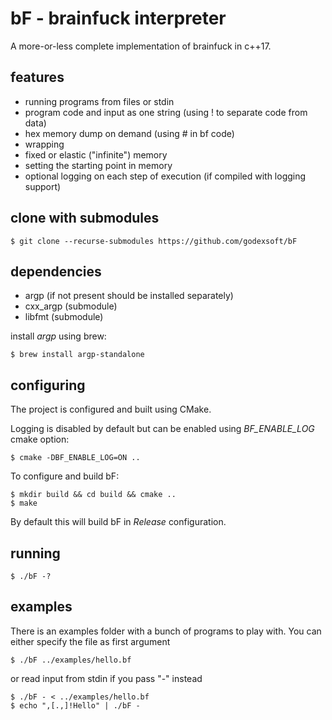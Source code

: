 # bF - brainfuck interpreter

A more-or-less complete implementation of brainfuck in c++17.

## features
- running programs from files or stdin
- program code and input as one string (using ! to separate code from data)
- hex memory dump on demand (using # in bf code)
- wrapping
- fixed or elastic ("infinite") memory
- setting the starting point in memory
- optional logging on each step of execution (if compiled with logging support)

## clone with submodules

    $ git clone --recurse-submodules https://github.com/godexsoft/bF

## dependencies

- argp (if not present should be installed separately) 
- cxx_argp (submodule)
- libfmt (submodule)

install *argp* using brew:
    
    $ brew install argp-standalone

## configuring

The project is configured and built using CMake.

Logging is disabled by default but can be enabled using *BF_ENABLE_LOG* cmake option:

    $ cmake -DBF_ENABLE_LOG=ON ..

To configure and build bF:

    $ mkdir build && cd build && cmake ..
    $ make

By default this will build bF in *Release* configuration.

## running

    $ ./bF -?

## examples

There is an examples folder with a bunch of programs to play with. 
You can either specify the file as first argument

    $ ./bF ../examples/hello.bf

or read input from stdin if you pass "-" instead

    $ ./bF - < ../examples/hello.bf
    $ echo ",[.,]!Hello" | ./bF -
